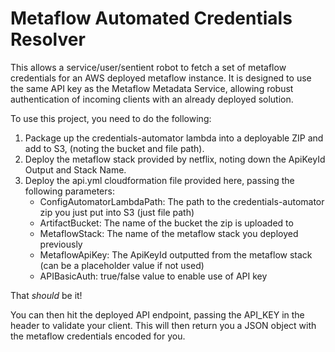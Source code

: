 # Metaflow Automated Credentials Resolver

This allows a service/user/sentient robot to fetch a set of metaflow credentials for an AWS deployed metaflow instance.
It is designed to use the same API key as the Metaflow Metadata Service, allowing robust authentication of incoming clients with 
an already deployed solution.

To use this project, you need to do the following:
1. Package up the credentials-automator lambda into a deployable ZIP and add to S3, (noting the bucket and file path).
2. Deploy the metaflow stack provided by netflix, noting down the ApiKeyId Output and Stack Name.
3. Deploy the api.yml cloudformation file provided here, passing the following parameters: 
    - ConfigAutomatorLambdaPath: The path to the credentials-automator zip you just put into S3 (just file path) 
    - ArtifactBucket: The name of the bucket the zip is uploaded to
    - MetaflowStack: The name of the metaflow stack you deployed previously 
    - MetaflowApiKey: The ApiKeyId outputted from the metaflow stack (can be a placeholder value if not used) 
    - APIBasicAuth: true/false value to enable use of API key 


That *should* be it!

You can then hit the deployed API endpoint, passing the API_KEY in the header to validate your client. This will then return you a JSON object with the metaflow credentials encoded for you.